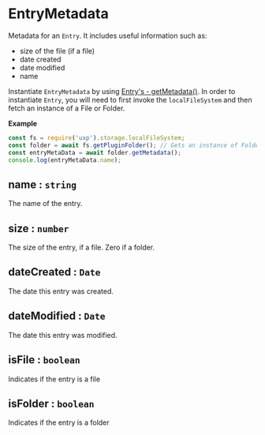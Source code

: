 
<a name="module-storage-entrymetadata" id="module-storage-entrymetadata"></a>

# EntryMetadata
Metadata for an `Entry`. It includes useful information such as:

* size of the file (if a file)
* date created
* date modified
* name

Instantiate `EntryMetadata` by using [Entry's - getMetadata()](./Entry.md#module-storage-entry-getmetadata).
In order to instantiate `Entry`, you will need to first invoke the `localFileSystem` and then fetch an instance of a File or Folder.

**Example**
```js
const fs = require('uxp').storage.localFileSystem;
const folder = await fs.getPluginFolder(); // Gets an instance of Folder (or Entry)
const entryMetaData = await folder.getMetadata();
console.log(entryMetaData.name);
```



<a name="module-storage-entrymetadata-name" id="module-storage-entrymetadata-name"></a>

## name : `string`
The name of the entry.



<a name="module-storage-entrymetadata-size" id="module-storage-entrymetadata-size"></a>

## size : `number`
The size of the entry, if a file. Zero if a folder.



<a name="module-storage-entrymetadata-datecreated" id="module-storage-entrymetadata-datecreated"></a>

## dateCreated : `Date`
The date this entry was created.



<a name="module-storage-entrymetadata-datemodified" id="module-storage-entrymetadata-datemodified"></a>

## dateModified : `Date`
The date this entry was modified.



<a name="module-storage-entrymetadata-isfile" id="module-storage-entrymetadata-isfile"></a>

## isFile : `boolean`
Indicates if the entry is a file



<a name="module-storage-entrymetadata-isfolder" id="module-storage-entrymetadata-isfolder"></a>

## isFolder : `boolean`
Indicates if the entry is a folder


  